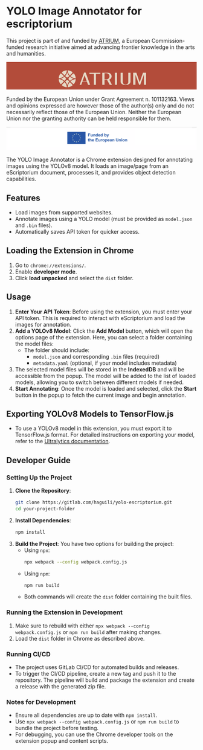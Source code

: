 
# YOLO Image Annotator for escriptorium

This project is part of and funded by [ATRIUM](https://atrium-research.eu/), a European Commission-funded research initiative aimed at advancing frontier knowledge in the arts and humanities.

![ATRIUM Logo](docs/images/atrium.png)

Funded by the European Union under Grant Agreement n. 101132163. Views and opinions expressed are however those of the author(s) only and do not necessarily reflect those of the European Union. Neither the European Union nor the granting authority can be held responsible for them. 

![Funding Information](docs/images/funding.png)

The YOLO Image Annotator is a Chrome extension designed for annotating images using the YOLOv8 model. It loads an image/page from an eScriptorium document, processes it, and provides object detection capabilities.

## Features
- Load images from supported websites.
- Annotate images using a YOLO model (must be provided as `model.json` and `.bin` files).
- Automatically saves API token for quicker access.

## Loading the Extension in Chrome
1. Go to `chrome://extensions/`.
2. Enable **developer mode**.
3. Click **load unpacked** and select the `dist` folder.

## Usage
1. **Enter Your API Token**: Before using the extension, you must enter your API token. This is required to interact with eScriptorium and load the images for annotation.
2. **Add a YOLOv8 Model**: Click the **Add Model** button, which will open the options page of the extension. Here, you can select a folder containing the model files:
   - The folder should include:
     - `model.json` and corresponding `.bin` files (required)
     - `metadata.yaml` (optional, if your model includes metadata)
3. The selected model files will be stored in the **IndexedDB** and will be accessible from the popup. The model will be added to the list of loaded models, allowing you to switch between different models if needed.
4. **Start Annotating**: Once the model is loaded and selected, click the **Start** button in the popup to fetch the current image and begin annotation.

## Exporting YOLOv8 Models to TensorFlow.js
- To use a YOLOv8 model in this extension, you must export it to TensorFlow.js format. For detailed instructions on exporting your model, refer to the [Ultralytics documentation](https://docs.ultralytics.com/integrations/tfjs).

## Developer Guide
### Setting Up the Project
1. **Clone the Repository**:
   ```bash
   git clone https://gitlab.com/haguili/yolo-escriptorium.git
   cd your-project-folder
   ```
2. **Install Dependencies**:
   ```bash
   npm install
   ```
3. **Build the Project**:
   You have two options for building the project:
   - Using `npx`:
     ```bash
     npx webpack --config webpack.config.js
     ```
   - Using `npm`:
     ```bash
     npm run build
     ```
   - Both commands will create the `dist` folder containing the built files.

### Running the Extension in Development
1. Make sure to rebuild with either `npx webpack --config webpack.config.js` or `npm run build` after making changes.
2. Load the `dist` folder in Chrome as described above.

### Running CI/CD
- The project uses GitLab CI/CD for automated builds and releases.
- To trigger the CI/CD pipeline, create a new tag and push it to the repository. The pipeline will build and package the extension and create a release with the generated zip file.

### Notes for Development
- Ensure all dependencies are up to date with `npm install`.
- Use `npx webpack --config webpack.config.js` or `npm run build` to bundle the project before testing.
- For debugging, you can use the Chrome developer tools on the extension popup and content scripts.